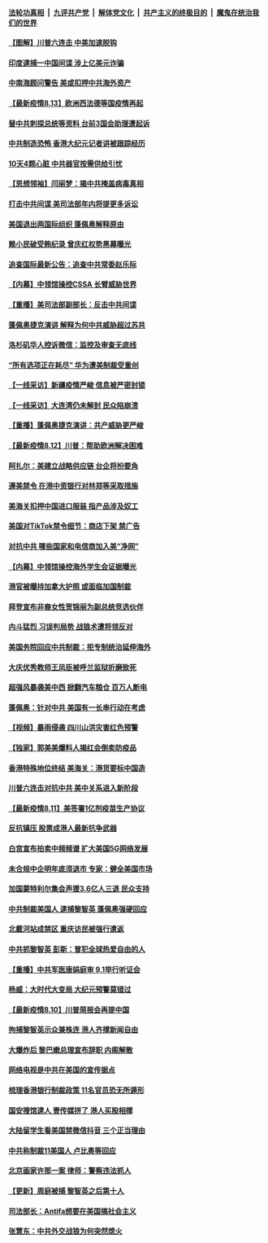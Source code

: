 ####  [法轮功真相](../../../../basic/blob/master/README.md?t=08140231) &nbsp;|&nbsp; [九评共产党](../../../../9ping.md/blob/master/README.md?t=08140231) &nbsp;|&nbsp; [解体党文化](../../../../jtdwh.md/blob/master/README.md?t=08140231)  &nbsp;|&nbsp; [共产主义的终极目的](../../../../gczydzjmd.md/blob/master/README.md?t=08140231) &nbsp;|&nbsp; [魔鬼在统治我们的世界](../../../../mgztzwmdsj.md/blob/master/README.md?t=08140231) 

#### [【图解】川普六连击 中美加速脱钩](../pages/nf4514/n12328390.md?t=08140231) 

#### [印度逮捕一中国间谍 涉上亿美元诈骗](../pages/nf4514/n12328291.md?t=08140231) 

#### [中南海顾问警告 美或扣押中共海外资产](../pages/nf4514/n12327143.md?t=08140231) 

#### [【最新疫情8.13】欧洲西法德等国疫情再起](../pages/nf4514/n12326729.md?t=08140231) 

#### [替中共刺探总统等资料 台前3国会助理遭起诉](../pages/nf4514/n12327068.md?t=08140231) 

#### [中共制造恐怖 香港大纪元记者讲被跟踪经历](../pages/nf4514/n12327296.md?t=08140231) 

#### [10天4颗心脏 中共器官按需供给引忧](../pages/nf4514/n12326366.md?t=08140231) 

#### [【思想领袖】闫丽梦：揭中共掩盖病毒真相](../pages/nf4514/n12320716.md?t=08140231) 

#### [打击中共间谍 美司法部年内将提更多诉讼](../pages/nf4514/n12326084.md?t=08140231) 

#### [美国退出两国际组织 蓬佩奥解释原由](../pages/nf4514/n12326507.md?t=08140231) 

#### [赖小民破受贿纪录 曾庆红权势黑幕曝光](../pages/nf4514/n12326429.md?t=08140231) 

#### [追查国际最新公告：追查中共常委赵乐际](../pages/nf4514/n12326310.md?t=08140231) 

#### [【内幕】中领馆操控CSSA 长臂威胁世界](../pages/nf4514/n12322176.md?t=08140231) 

#### [【重播】美司法部副部长：反击中共间谍](../pages/nf4514/n12325814.md?t=08140231) 

#### [蓬佩奥捷克演讲 解释为何中共威胁超过苏共](../pages/nf4514/n12326064.md?t=08140231) 

#### [洛杉矶华人控诉微信：监控及审查无底线](../pages/nf4514/n12324085.md?t=08140231) 

#### [“所有选项正在耗尽” 华为遭美制裁受重创](../pages/nf4514/n12325726.md?t=08140231) 

#### [【一线采访】新疆疫情严峻 信息被严密封锁](../pages/nf4514/n12325024.md?t=08140231) 

#### [【一线采访】大连湾仍未解封 民众陷崩溃](../pages/nf4514/n12325434.md?t=08140231) 

#### [【重播】蓬佩奥捷克演讲：共产威胁更严峻](../pages/nf4514/n12324264.md?t=08140231) 

#### [【最新疫情8.12】川普：帮助欧洲解决困难](../pages/nf4514/n12323760.md?t=08140231) 

#### [阿扎尔：美建立战略供应链 台企将扮要角](../pages/nf4514/n12325110.md?t=08140231) 

#### [遵美禁令 在港中资银行对林郑等采取措施](../pages/nf4514/n12325133.md?t=08140231) 

#### [美海关扣押中国进口服装 指产品涉及奴工](../pages/nf4514/n12324628.md?t=08140231) 

#### [美国对TikTok禁令细节：商店下架 禁广告](../pages/nf4514/n12324377.md?t=08140231) 

#### [对抗中共 哪些国家和电信商加入美“净网”](../pages/nf4514/n12324184.md?t=08140231) 

#### [【内幕】中领馆操控海外学生会证据曝光](../pages/nf4514/n12321841.md?t=08140231) 

#### [港官被曝持加拿大护照 或面临加国制裁](../pages/nf4514/n12323702.md?t=08140231) 

#### [拜登宣布非裔女性贺锦丽为副总统竞选伙伴](../pages/nf4514/n12323665.md?t=08140231) 

#### [内斗猛烈 习误判局势 战狼术遭将领反对](../pages/nf4514/n12323838.md?t=08140231) 

#### [美国务院回应中共制裁：拒专制统治延伸海外](../pages/nf4514/n12323599.md?t=08140231) 

#### [大庆优秀教师王凤臣被呼兰监狱折磨致死](../pages/nf4514/n12322108.md?t=08140231) 

#### [超强风暴袭美中西 掀翻汽车粮仓 百万人断电](../pages/nf4514/n12323192.md?t=08140231) 

#### [蓬佩奥：针对中共 美国有一长串行动在考虑](../pages/nf4514/n12322967.md?t=08140231) 

#### [【视频】暴雨侵袭 四川山洪灾害红色预警](../pages/nf4514/n12322608.md?t=08140231) 

#### [【独家】郭美美爆料人揭红会倒卖防疫品](../pages/nf4514/n12321142.md?t=08140231) 

#### [香港特殊地位终结 美海关：港货要标中国造](../pages/nf4514/n12322310.md?t=08140231) 

#### [川普六连击对抗中共 美中关系进入新阶段](../pages/nf4514/n12321154.md?t=08140231) 

#### [【最新疫情8.11】美签署1亿剂疫苗生产协议](../pages/nf4514/n12321201.md?t=08140231) 

#### [反抗镇压 股票成港人最新抗争武器](../pages/nf4514/n12322074.md?t=08140231) 

#### [白宫宣布拍卖中频频谱 扩大美国5G网络发展](../pages/nf4514/n12321348.md?t=08140231) 

#### [未合规中企明年底须退市 专家：健全美国市场](../pages/nf4514/n12321659.md?t=08140231) 

#### [加国蒙特利尔集会声援3.6亿人三退 民众支持](../pages/nf4514/n12320862.md?t=08140231) 

#### [中共制裁美国人 逮捕黎智英 蓬佩奥强硬回应](../pages/nf4514/n12321403.md?t=08140231) 

#### [北戴河站成禁区 重庆访民被强行遣返](../pages/nf4514/n12321429.md?t=08140231) 

#### [中共抓黎智英 彭斯：冒犯全球热爱自由的人](../pages/nf4514/n12321297.md?t=08140231) 

#### [【重播】中共军医唐娟庭审 9.1举行听证会](../pages/nf4514/n12318189.md?t=08140231) 

#### [杨威：大时代大变局 大纪元预警莫错过](../pages/nf4514/n12316675.md?t=08140231) 

#### [【最新疫情8.10】川普简报会再提中国](../pages/nf4514/n12315307.md?t=08140231) 

#### [拘捕黎智英示众兼株连 港人齐撑新闻自由](../pages/nf4514/n12320980.md?t=08140231) 

#### [大爆炸后 黎巴嫩总理宣布辞职 内阁解散](../pages/nf4514/n12320325.md?t=08140231) 

#### [网络电视是中共在美国的宣传据点](../pages/nf4514/n12318888.md?t=08140231) 

#### [梳理香港银行制裁政策 11名官员恐无所遁形](../pages/nf4514/n12320444.md?t=08140231) 

#### [国安搜馆逮人 壹传媒拼了 港人买股相撑](../pages/nf4514/n12319584.md?t=08140231) 

#### [大陆留学生看美国禁微信抖音 三个正当理由](../pages/nf4514/n12319309.md?t=08140231) 

#### [中共称制裁11美国人 卢比奥等回应](../pages/nf4514/n12319818.md?t=08140231) 

#### [北京画家许那一案 律师：警察违法抓人](../pages/nf4514/n12318387.md?t=08140231) 

#### [【更新】周庭被捕 黎智英之后第十人](../pages/nf4514/n12318484.md?t=08140231) 

#### [司法部长：Antifa想要在美国搞社会主义](../pages/nf4514/n12319490.md?t=08140231) 

#### [张慧东：中共外交战狼为何突然熄火](../pages/nf4514/n12318304.md?t=08140231) 

